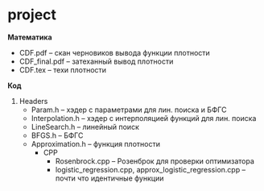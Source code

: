 # project

<b>Математика</b>
<ul><li>CDF.pdf – скан черновиков вывода функции плотности
<li>CDF_final.pdf – затеханный вывод плотности
<li>CDF.tex – техи плотности</ul>
  
<b>Код</b>
<ol>
<li>Headers<ul><li>Param.h – хэдер с параметрами для лин. поиска и БФГС
  <li>Interpolation.h – хэдер с интерполяцией функций для лин. поиска
    <li>LineSearch.h – линейный поиск
      <li>BFGS.h – БФГС
        <li>Approximation.h – функция плотности<ul>
<li>CPP<ul><li>Rosenbrock.cpp – Розенброк для проверки оптимизатора
  <li>logistic_regression.cpp,  approx_logistic_regression.cpp – почти что идентичные функции</ul>
</ol>
